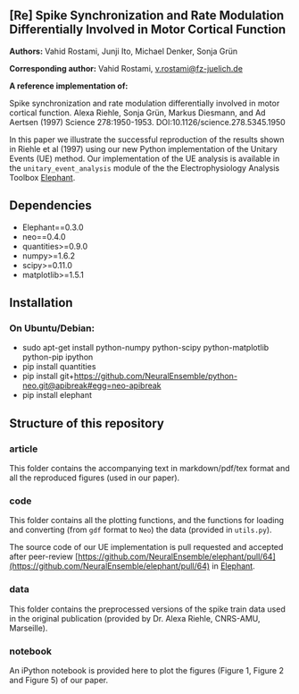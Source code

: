 
##  [Re] Spike Synchronization and Rate Modulation Differentially Involved in Motor Cortical Function

**Authors:** Vahid Rostami, Junji Ito, Michael Denker, Sonja Gr&uuml;n

**Corresponding author:** Vahid Rostami, v.rostami@fz-juelich.de

**A reference implementation of:**

Spike synchronization and rate modulation differentially involved in motor cortical function. Alexa Riehle, Sonja Gr&uuml;n, Markus Diesmann, and Ad Aertsen (1997) Science 278:1950-1953. DOI:10.1126/science.278.5345.1950


In this paper we illustrate the successful reproduction of the results shown in Riehle et al (1997) using our new Python implementation of the Unitary Events (UE) method. Our implementation of the UE analysis is available in the `unitary_event_analysis` module of the the Electrophysiology Analysis Toolbox [Elephant](https://github.com/NeuralEnsemble/elephant).

## Dependencies

- Elephant==0.3.0
- neo==0.4.0
- quantities>=0.9.0
- numpy>=1.6.2
- scipy>=0.11.0
- matplotlib>=1.5.1

## Installation
### On Ubuntu/Debian:
- sudo apt-get install python-numpy python-scipy python-matplotlib python-pip ipython
- pip install quantities
- pip install git+https://github.com/NeuralEnsemble/python-neo.git@apibreak#egg=neo-apibreak
- pip install elephant



## Structure of this repository

### article
This folder contains the accompanying text in markdown/pdf/tex format and all the reproduced figures (used in our paper).

### code
This folder contains all the plotting functions, and the functions for loading and converting (from `gdf` format to `Neo`) the data (provided in `utils.py`). 

The source code of our UE implementation is pull requested and accepted after peer-review [https://github.com/NeuralEnsemble/elephant/pull/64](https://github.com/NeuralEnsemble/elephant/pull/64) in [Elephant](https://github.com/NeuralEnsemble/elephant).

### data
This folder contains the preprocessed versions of the spike train data used in the original publication (provided by Dr. Alexa Riehle, CNRS-AMU, Marseille).

### notebook
An iPython notebook is provided here to plot the figures (Figure 1, Figure 2 and Figure 5) of our paper.


